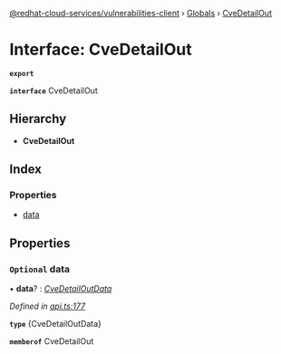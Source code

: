 [@redhat-cloud-services/vulnerabilities-client](../README.md) › [Globals](../globals.md) › [CveDetailOut](cvedetailout.md)

# Interface: CveDetailOut

**`export`** 

**`interface`** CveDetailOut

## Hierarchy

* **CveDetailOut**

## Index

### Properties

* [data](cvedetailout.md#optional-data)

## Properties

### `Optional` data

• **data**? : *[CveDetailOutData](cvedetailoutdata.md)*

*Defined in [api.ts:177](https://github.com/RedHatInsights/javascript-clients/blob/master/packages/vulnerabilities/api.ts#L177)*

**`type`** {CveDetailOutData}

**`memberof`** CveDetailOut
